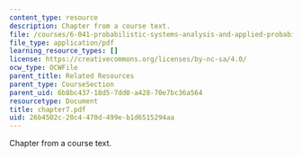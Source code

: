 ```yaml
---
content_type: resource
description: Chapter from a course text.
file: /courses/6-041-probabilistic-systems-analysis-and-applied-probability-spring-2006/26b4502c20c4470d499eb1d6515294aa_chapter7.pdf
file_type: application/pdf
learning_resource_types: []
license: https://creativecommons.org/licenses/by-nc-sa/4.0/
ocw_type: OCWFile
parent_title: Related Resources
parent_type: CourseSection
parent_uid: 6b8bc437-18d5-7dd0-a428-70e7bc36a564
resourcetype: Document
title: chapter7.pdf
uid: 26b4502c-20c4-470d-499e-b1d6515294aa
---
```

Chapter from a course text.